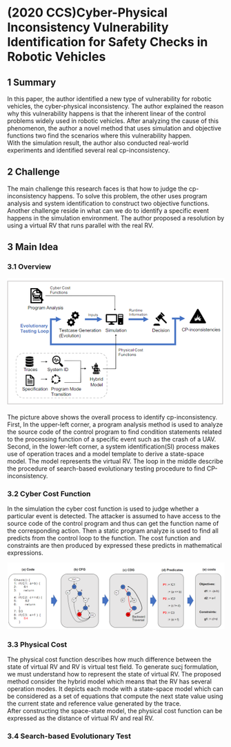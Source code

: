 # (2020 CCS)Cyber-Physical Inconsistency Vulnerability Identification for Safety Checks in Robotic Vehicles
## 1 Summary
In this paper, the author identified a new type of vulnerability for robotic vehicles, the cyber-physical inconsistency. The author explained the reason why this vulnerability happens is that the inherent linear of the control problems widely used in robotic vehicles.  After analyzing the cause of this phenomenon, the author a novel method that uses simulation and objective functions two find the scenarios where this vulnerability happen.  
With the simulation result, the author also conducted real-world experiments and identified several real cp-inconsistency. 
## 2 Challenge
The main challenge this research faces is that how to judge the cp-inconsistency happens. To solve this problem, the other uses program analysis and system identification to construct two objective functions.  
Another challenge reside in what can we do to identify a specific event happens in the simulation environment. The author proposed a resolution by using a virtual RV that runs parallel with the real RV.
## 3 Main Idea
### 3.1 Overview

![overview](../images/wk3_overview.png)

The picture above shows the overall process to identify cp-inconsistency. First, In the upper-left corner, a program analysis method is used to analyze the source code of the control program to find condition statements related to the processing function of a specific event such as the crash of a UAV. Second, in the lower-left corner, a system identification(SI) process makes use of operation traces and a model template to derive a state-space model. The model represents the virtual RV. The loop in the middle describe the procedure of search-based evolutionary testing procedure to find CP-inconsistency.
### 3.2 Cyber Cost Function
In the simulation the cyber cost function is used to judge whether a particular event is detected. The attacker is assumed to have access to the source code of the control program and thus can get the function name of the corresponding action. Then a static program analyze is used to find all predicts from the control loop to the function. The cost function and constraints are then produced by expressed these predicts in mathematical expressions.

![program analyze](../images/wk3_pa.PNG)

### 3.3 Physical Cost
The physical cost function describes how much difference between the state of virtual RV and RV is virtual test field. To generate sucj formulation, we must understand how to represent the state of virtual RV. The proposed method consider the hybrid model which means that the RV has several operation modes. It depicts each mode with a state-space model which can be considered as a set of equations that compute the next state value using the current state and reference value generated by the trace.  
After constructing the space-state model, the physical cost function can be expressed as the distance of virtual RV and real RV.

### 3.4 Search-based Evolutionary Test

